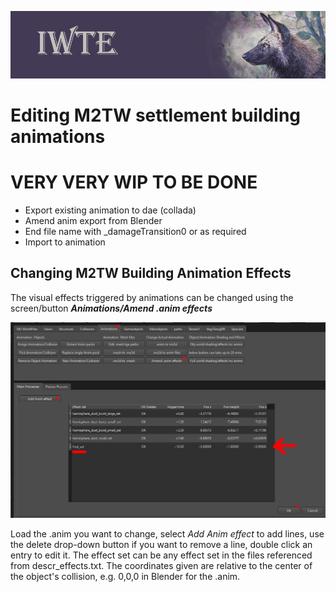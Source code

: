 ![IWTE banner](../IWTEgithub_images/IWTEbanner.jpg)
# Editing M2TW settlement building animations

# VERY VERY WIP TO BE DONE


* Export existing animation to dae (collada)
* Amend anim export from Blender
* End file name with _damageTransition0 or as required
* Import to animation

## Changing M2TW Building Animation Effects  

The visual effects triggered by animations can be changed using the screen/button ***Animations/Amend .anim effects***  

![M2_building_anim_change_effect](../IWTEgithub_images/M2_building_anim_change_effect.jpg)

Load the .anim you want to change, select *Add Anim effect* to add lines, use the delete drop-down button if you want to remove a line, double click an entry to edit it.  The effect set can be any effect set in the files referenced from descr_effects.txt.  The coordinates given are relative to the center of the object's collision, e.g. 0,0,0 in Blender for the .anim.
